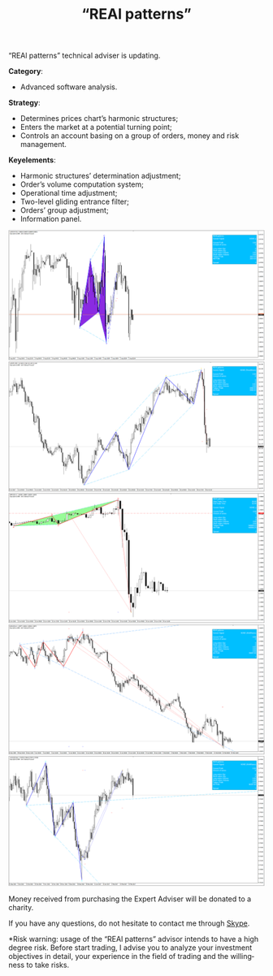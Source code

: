 ﻿---
layout: post-ea

group: Technical adviser
title: '“REAl patterns”'
meta: Описание статьи
logo: real-patterns.svg
order: 3

category: ea

lang: en
ref: real_patterns
---

“REAl patterns” technical adviser is updating.


**Category**:
  - Advanced software analysis.

**Strategy**:
  - Determines prices chart’s harmonic structures;
  - Enters the market at a potential turning point;
  - Controls an account basing on a group of orders, money and risk management.

**Keyelements**:
  - Harmonic structures’ determination adjustment;
  - Order’s volume computation system;
  - Operational time adjustment;
  - Two-level gliding entrance filter;
  - Orders’ group adjustment;
  - Information panel.

<!-- You can find out more about “REAl patterns” Expert Adviser in the video.

<iframe width="560" height="315" src="https://www.youtube.com/embed/eoHqHGPLqW0" frameborder="0" allowfullscreen></iframe> -->


<a data-fancybox="gallery" href="/img/ea/en/ENG - USDCHF M15 (2017).png"><img src="/img/ea/en/ENG - USDCHF M15 (2017).png" alt=""></a>
<a data-fancybox="gallery" href="/img/ea/en/ENG - USDJPY M30 (2017).png"><img src="/img/ea/en/ENG - USDJPY M30 (2017).png" alt=""></a>
<a data-fancybox="gallery" href="/img/ea/en/ENG - GBPUSD H1 (2016).png"><img src="/img/ea/en/ENG - GBPUSD H1 (2016).png" alt=""></a>
<a data-fancybox="gallery" href="/img/ea/en/ENG - EURUSD H4 (2010).png"><img src="/img/ea/en/ENG - EURUSD H4 (2010).png" alt=""></a>
<a data-fancybox="gallery" href="/img/ea/en/ENG - AUDUSD D1 (2016-2017).png"><img src="/img/ea/en/ENG - AUDUSD D1 (2016-2017).png" alt=""></a>


Money received from purchasing the Expert Adviser will be donated to a charity.

If you have any questions, do not hesitate to contact me through <a href="skype:chutkoy89?chat" target="_blank">Skype</a>.

*Risk warning: usage of the “REAl patterns” advisor intends to have a high degree risk. Before start trading, I advise you to analyze your investment objectives in detail, your experience in the field of trading and the willingness to take risks.
